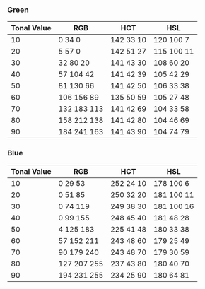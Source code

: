 ### Green

| Tonal Value | RGB         | HCT       | HSL        |
| ----------- | ----------- | --------- | ---------- |
| 10          | 0 34 0      | 142 33 10 | 120 100 7  |
| 20          | 5 57 0      | 142 51 27 | 115 100 11 |
| 30          | 32 80 20    | 141 43 30 | 108 60 20  |
| 40          | 57 104 42   | 141 42 39 | 105 42 29  |
| 50          | 81 130 66   | 141 42 50 | 106 33 38  |
| 60          | 106 156 89  | 135 50 59 | 105 27 48  |
| 70          | 132 183 113 | 141 42 69 | 104 33 58  |
| 80          | 158 212 138 | 141 42 80 | 104 46 69  |
| 90          | 184 241 163 | 141 43 90 | 104 74 79  |

### Blue

| Tonal Value | RGB         | HCT       | HSL        |
| ----------- | ----------- | --------- | ---------- |
| 10          | 0 29 53     | 252 24 10 | 178 100 6  |
| 20          | 0 51 85     | 250 32 20 | 181 100 11 |
| 30          | 0 74 119    | 249 38 30 | 181 100 16 |
| 40          | 0 99 155    | 248 45 40 | 181 48 28  |
| 50          | 4 125 183   | 225 41 48 | 180 33 38  |
| 60          | 57 152 211  | 243 48 60 | 179 25 49  |
| 70          | 90 179 240  | 243 48 70 | 179 30 59  |
| 80          | 127 207 255 | 237 43 80 | 180 40 70  |
| 90          | 194 231 255 | 234 25 90 | 180 64 81  |
